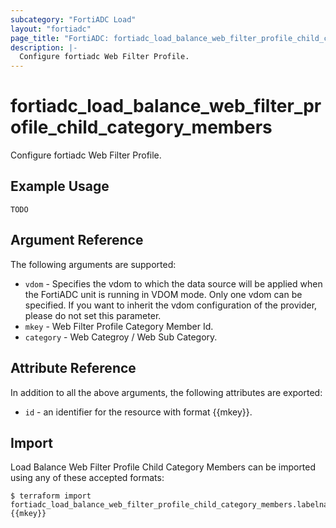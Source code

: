 ```yaml
---
subcategory: "FortiADC Load"
layout: "fortiadc"
page_title: "FortiADC: fortiadc_load_balance_web_filter_profile_child_category_members"
description: |-
  Configure fortiadc Web Filter Profile.
---
```


# fortiadc_load_balance_web_filter_profile_child_category_members
Configure fortiadc Web Filter Profile.

## Example Usage
```hcl
TODO
```

## Argument Reference

The following arguments are supported:

* `vdom` - Specifies the vdom to which the data source will be applied when the FortiADC unit is running in VDOM mode. Only one vdom can be specified. If you want to inherit the vdom configuration of the provider, please do not set this parameter.
* `mkey` - Web Filter Profile Category Member Id.
* `category` - Web Categroy / Web Sub Category. 

## Attribute Reference

In addition to all the above arguments, the following attributes are exported:
* `id` - an identifier for the resource with format {{mkey}}.

## Import
 Load Balance Web Filter Profile Child Category Members can be imported using any of these accepted formats:
```
$ terraform import fortiadc_load_balance_web_filter_profile_child_category_members.labelname {{mkey}}
```
